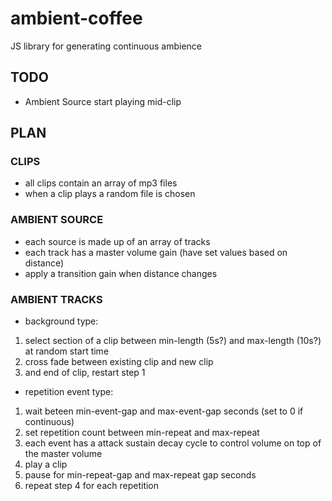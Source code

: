 # ambient-coffee
JS library for generating continuous ambience

## TODO
- Ambient Source start playing mid-clip

## PLAN

### CLIPS
- all clips contain an array of mp3 files
- when a clip plays a random file is chosen

### AMBIENT SOURCE
- each source is made up of an array of tracks
- each track has a master volume gain (have set values based on distance)
- apply a transition gain when distance changes

### AMBIENT TRACKS
- background type:
1) select section of a clip between min-length (5s?) and max-length (10s?) at random start time
2) cross fade between existing clip and new clip
3) and end of clip, restart step 1

- repetition event type:
1) wait beteen min-event-gap and max-event-gap seconds (set to 0 if continuous)
2) set repetition count between min-repeat and max-repeat
3) each event has a attack sustain decay cycle to control volume on top of the master volume
4) play a clip
5) pause for min-repeat-gap and max-repeat gap seconds
6) repeat step 4 for each repetition